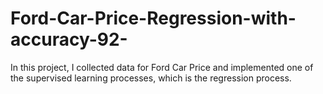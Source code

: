 # Ford-Car-Price-Regression-with-accuracy-92-
In this project, I collected data for Ford Car Price and implemented one of the supervised learning processes, which is the regression process.
